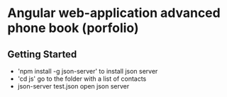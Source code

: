 # Angular web-application advanced phone book (porfolio)



## Getting Started

- 'npm install -g json-server' to install json server
- 'cd js'   go to the folder with a list of contacts
- json-server test.json  open json server



